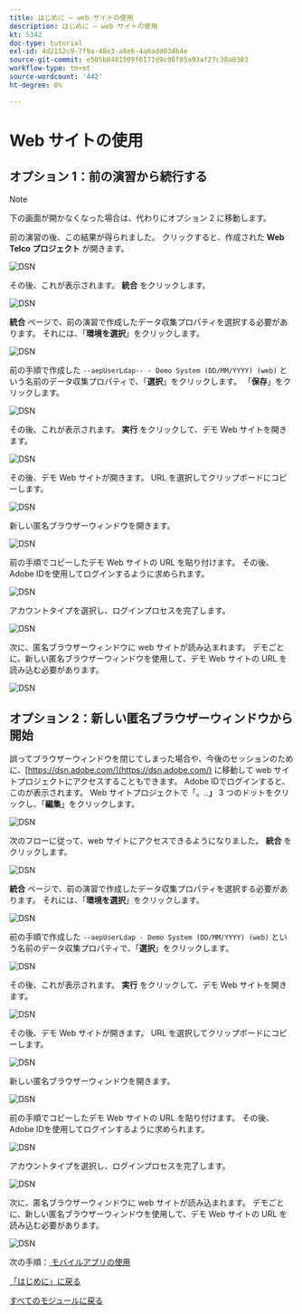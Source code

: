 ```yaml
---
title: はじめに – web サイトの使用
description: はじめに – web サイトの使用
kt: 5342
doc-type: tutorial
exl-id: 4d2152c9-7f9a-48e3-a8e6-4a6add034b4e
source-git-commit: e505b8401509f6171d9c98f85a93af27c38a8303
workflow-type: tm+mt
source-wordcount: '442'
ht-degree: 0%

---
```


# Web サイトの使用

## オプション 1：前の演習から続行する

>[!NOTE]
>
>下の画面が開かなくなった場合は、代わりにオプション 2 に移動します。

前の演習の後、この結果が得られました。 クリックすると、作成された **Web Telco プロジェクト** が開きます。

![DSN](./images/dsn5a.png)

その後、これが表示されます。 **統合** をクリックします。

![DSN](./images/web1.png)

**統合** ページで、前の演習で作成したデータ収集プロパティを選択する必要があります。 それには、「**環境を選択**」をクリックします。

![DSN](./images/web2.png)

前の手順で作成した `--aepUserLdap-- - Demo System (DD/MM/YYYY) (web)` という名前のデータ収集プロパティで、「**選択**」をクリックします。 「**保存**」をクリックします。

![DSN](./images/web2a.png)

その後、これが表示されます。 **実行** をクリックして、デモ Web サイトを開きます。

![DSN](./images/web2b.png)

その後、デモ Web サイトが開きます。 URL を選択してクリップボードにコピーします。

![DSN](./images/web3.png)

新しい匿名ブラウザーウィンドウを開きます。

![DSN](./images/web4.png)

前の手順でコピーしたデモ Web サイトの URL を貼り付けます。 その後、Adobe IDを使用してログインするように求められます。

![DSN](./images/web5.png)

アカウントタイプを選択し、ログインプロセスを完了します。

![DSN](./images/web6.png)

次に、匿名ブラウザーウィンドウに web サイトが読み込まれます。 デモごとに、新しい匿名ブラウザーウィンドウを使用して、デモ Web サイトの URL を読み込む必要があります。

![DSN](./images/web7.png)

## オプション 2：新しい匿名ブラウザーウィンドウから開始

誤ってブラウザーウィンドウを閉じてしまった場合や、今後のセッションのために、[https://dsn.adobe.com/](https://dsn.adobe.com/) に移動して web サイトプロジェクトにアクセスすることもできます。 Adobe IDでログインすると、このが表示されます。 Web サイトプロジェクトで「。..**」** 3 つのドットをクリックし、「**編集**」をクリックします。

![DSN](./images/web8.png)

次のフローに従って、web サイトにアクセスできるようになりました。 **統合** をクリックします。

![DSN](./images/web1.png)

**統合** ページで、前の演習で作成したデータ収集プロパティを選択する必要があります。 それには、「**環境を選択**」をクリックします。

![DSN](./images/web2.png)

前の手順で作成した `--aepUserLdap - Demo System (DD/MM/YYYY) (web)` という名前のデータ収集プロパティで、「**選択**」をクリックします。

![DSN](./images/web2a.png)

その後、これが表示されます。 **実行** をクリックして、デモ Web サイトを開きます。

![DSN](./images/web2b.png)

その後、デモ Web サイトが開きます。 URL を選択してクリップボードにコピーします。

![DSN](./images/web3.png)

新しい匿名ブラウザーウィンドウを開きます。

![DSN](./images/web4.png)

前の手順でコピーしたデモ Web サイトの URL を貼り付けます。 その後、Adobe IDを使用してログインするように求められます。

![DSN](./images/web5.png)

アカウントタイプを選択し、ログインプロセスを完了します。

![DSN](./images/web6.png)

次に、匿名ブラウザーウィンドウに web サイトが読み込まれます。 デモごとに、新しい匿名ブラウザーウィンドウを使用して、デモ Web サイトの URL を読み込む必要があります。

![DSN](./images/web7.png)

次の手順：[ モバイルアプリの使用 ](./ex5.md)

[「はじめに」に戻る](./getting-started.md)

[すべてのモジュールに戻る](./../../../overview.md)
